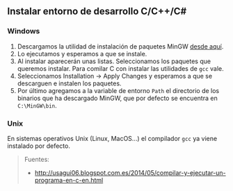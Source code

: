 ## Instalar entorno de desarrollo C/C++/C#

### Windows
1. Descargamos la utilidad de instalación de paquetes MinGW [desde aquí](https://sourceforge.net/projects/mingw/files/Installer/mingw-get-setup.exe/download).
2. Lo ejecutamos y esperamos a que se instale.
3. Al instalar aparecerán unas listas. Seleccionamos los paquetes que queremos instalar. Para comilar C con instalar las utilidades de `gcc` vale.
4. Seleccionamos Installation -> Apply Changes y esperamos a que se descarguen e instalen los paquetes.
5. Por último agregamos a la variable de entorno `Path` el directorio de los binarios que ha descargado MinGW, que por defecto se encuentra en `C:\MinGW\bin`.

### Unix
En sistemas operativos Unix (Linux, MacOS...) el compilador `gcc` ya viene instalado por defecto.



> Fuentes:
> - http://usagui06.blogspot.com.es/2014/05/compilar-y-ejecutar-un-programa-en-c-en.html
